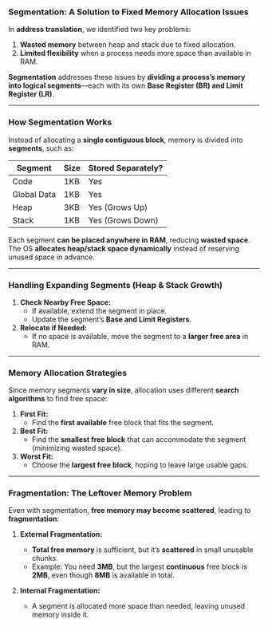 ### **Segmentation: A Solution to Fixed Memory Allocation Issues**  

In **address translation**, we identified two key problems:  
1. **Wasted memory** between heap and stack due to fixed allocation.  
2. **Limited flexibility** when a process needs more space than available in RAM.  

**Segmentation** addresses these issues by **dividing a process’s memory into logical segments**—each with its own **Base Register (BR) and Limit Register (LR)**.  

---

### **How Segmentation Works**  
Instead of allocating a **single contiguous block**, memory is divided into **segments**, such as:  

| Segment       | Size  | Stored Separately? |
|--------------|------|------------------|
| Code         | 1KB  | Yes |
| Global Data  | 1KB  | Yes |
| Heap         | 3KB  | Yes (Grows Up) |
| Stack        | 1KB  | Yes (Grows Down) |

Each segment **can be placed anywhere in RAM**, reducing **wasted space**. The OS **allocates heap/stack space dynamically** instead of reserving unused space in advance.  

---

### **Handling Expanding Segments (Heap & Stack Growth)**  
1. **Check Nearby Free Space:**  
   - If available, extend the segment in place.  
   - Update the segment’s **Base and Limit Registers**.  
2. **Relocate if Needed:**  
   - If no space is available, move the segment to a **larger free area** in RAM.  

---

### **Memory Allocation Strategies**  
Since memory segments **vary in size**, allocation uses different **search algorithms** to find free space:  

1. **First Fit:**  
   - Find the **first available** free block that fits the segment.  
2. **Best Fit:**  
   - Find the **smallest free block** that can accommodate the segment (minimizing wasted space).  
3. **Worst Fit:**  
   - Choose the **largest free block**, hoping to leave large usable gaps.  

---

### **Fragmentation: The Leftover Memory Problem**  
Even with segmentation, **free memory may become scattered**, leading to **fragmentation**:  

1. **External Fragmentation:**  
   - **Total free memory** is sufficient, but it’s **scattered** in small unusable chunks.  
   - Example: You need **3MB**, but the largest **continuous** free block is **2MB**, even though **8MB** is available in total.  

2. **Internal Fragmentation:**  
   - A segment is allocated more space than needed, leaving unused memory inside it.  
